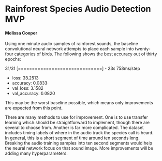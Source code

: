 # Rainforest Species Audio Detection MVP

#### Melissa Cooper

Using one minute audio samples of rainforest sounds, the baseline convolutional neural network attempts to place each sample into twenty-four categories of birds. The following shows the best accuracy out of thirty epochs:

31/31 [==============================] - 23s 758ms/step
- loss: 38.2513
- accuracy: 0.0833
- val_loss: 3.1582
- val_accuracy: 0.0820

This may be the worst baseline possible, which means only improvements are expected from this point. 

There are many methods to use for improvement. One is to use transfer learning which should be straightforward to implement, though there are several to choose from. Another is far more complicated. The dataset includes timing labels of where in the audio track the species call is heard. In general, this is a short segment of time around ten seconds long. Breaking the audio training samples into ten second segments would help the neural network focus on that sound image. More improvements will be adding many hyperparameters.
